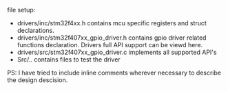 file setup:
- drivers/inc/stm32f4xx.h contains mcu specific registers and struct declarations.
- drivers/inc/stm32f407xx_gpio_driver.h contains gpio driver related functions declaration. Drivers full API support can be viewd here.
- drivers/src/stm32f407xx_gpio_driver.c implements all supported API's
- Src/.. contains files to test the driver

PS: I have tried to include inline comments wherever necessary to describe the design descision.
